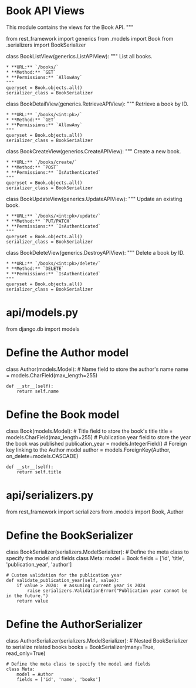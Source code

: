 Book API Views
================

This module contains the views for the Book API.
"""

from rest_framework import generics
from .models import Book
from .serializers import BookSerializer

class BookListView(generics.ListAPIView):
    """
    List all books.

    * **URL:** `/books/`
    * **Method:** `GET`
    * **Permissions:** `AllowAny`
    """
    queryset = Book.objects.all()
    serializer_class = BookSerializer

class BookDetailView(generics.RetrieveAPIView):
    """
    Retrieve a book by ID.

    * **URL:** `/books/<int:pk>/`
    * **Method:** `GET`
    * **Permissions:** `AllowAny`
    """
    queryset = Book.objects.all()
    serializer_class = BookSerializer

class BookCreateView(generics.CreateAPIView):
    """
    Create a new book.

    * **URL:** `/books/create/`
    * **Method:** `POST`
    * **Permissions:** `IsAuthenticated`
    """
    queryset = Book.objects.all()
    serializer_class = BookSerializer

class BookUpdateView(generics.UpdateAPIView):
    """
    Update an existing book.

    * **URL:** `/books/<int:pk>/update/`
    * **Method:** `PUT/PATCH`
    * **Permissions:** `IsAuthenticated`
    """
    queryset = Book.objects.all()
    serializer_class = BookSerializer

class BookDeleteView(generics.DestroyAPIView):
    """
    Delete a book by ID.

    * **URL:** `/books/<int:pk>/delete/`
    * **Method:** `DELETE`
    * **Permissions:** `IsAuthenticated`
    """
    queryset = Book.objects.all()
    serializer_class = BookSerializer


# api/models.py
from django.db import models

# Define the Author model
class Author(models.Model):
    # Name field to store the author's name
    name = models.CharField(max_length=255)

    def __str__(self):
        return self.name

# Define the Book model
class Book(models.Model):
    # Title field to store the book's title
    title = models.CharField(max_length=255)
    # Publication year field to store the year the book was published
    publication_year = models.IntegerField()
    # Foreign key linking to the Author model
    author = models.ForeignKey(Author, on_delete=models.CASCADE)

    def __str__(self):
        return self.title



# api/serializers.py
from rest_framework import serializers
from .models import Book, Author

# Define the BookSerializer
class BookSerializer(serializers.ModelSerializer):
    # Define the meta class to specify the model and fields
    class Meta:
        model = Book
        fields = ['id', 'title', 'publication_year', 'author']

    # Custom validation for the publication year
    def validate_publication_year(self, value):
        if value > 2024:  # assuming current year is 2024
            raise serializers.ValidationError("Publication year cannot be in the future.")
        return value

# Define the AuthorSerializer
class AuthorSerializer(serializers.ModelSerializer):
    # Nested BookSerializer to serialize related books
    books = BookSerializer(many=True, read_only=True)

    # Define the meta class to specify the model and fields
    class Meta:
        model = Author
        fields = ['id', 'name', 'books']

